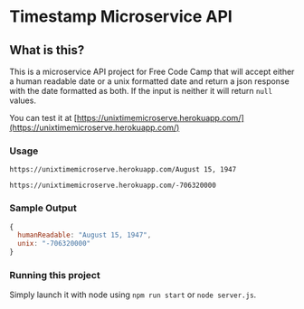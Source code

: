 # Timestamp Microservice API

## What is this?

This is a microservice API project for Free Code Camp that will accept either a human
readable date or a unix formatted date and return a json response with the date formatted
as both. If the input is neither it will return `null` values.

You can test it at [https://unixtimemicroserve.herokuapp.com/](https://unixtimemicroserve.herokuapp.com/)

### Usage

```
https://unixtimemicroserve.herokuapp.com/August 15, 1947
```
```
https://unixtimemicroserve.herokuapp.com/-706320000
```

### Sample Output

```javascript
{
  humanReadable: "August 15, 1947",
  unix: "-706320000"
}
```

### Running this project

Simply launch it with node using `npm run start` or `node server.js`.
